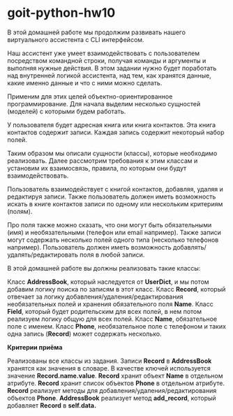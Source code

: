 # goit-python-hw10

В этой домашней работе мы продолжим развивать нашего виртуального ассистента с CLI интерфейсом.

Наш ассистент уже умеет взаимодействовать с пользователем посредством командной строки, получая команды и аргументы и выполняя нужные действия. В этом задании нужно будет поработать над внутренней логикой ассистента, над тем, как хранятся данные, какие именно данные и что с ними можно сделать.

Применим для этих целей объектно-ориентированное программирование. Для начала выделим несколько сущностей (моделей) с которыми будем работать.

У пользователя будет адресная книга или книга контактов. Эта книга контактов содержит записи. Каждая запись содержит некоторый набор полей.

Таким образом мы описали сущности (классы), которые необходимо реализовать. Далее рассмотрим требования к этим классам и установим их взаимосвязь, правила, по которым они будут взаимодействовать.

Пользователь взаимодействует с книгой контактов, добавляя, удаляя и редактируя записи. Также пользователь должен иметь возможность искать в книге контактов записи по одному или нескольким критериям (полям).

Про поля также можно сказать, что они могут быть обязательными (имя) и необязательными (телефон или email например). Также записи могут содержать несколько полей одного типа (несколько телефонов например). Пользователь должен иметь возможность добавлять/удалять/редактировать поля в любой записи.

В этой домашней работе вы должны реализовать такие классы:

Класс **AddressBook**, который наследуется от **UserDict**, и мы потом добавим логику поиска по записям в этот класс.
Класс **Record**, который отвечает за логику добавления/удаления/редактирования необязательных полей и хранения обязательного поля **Name**.
Класс **Field**, который будет родительским для всех полей, в нем потом реализуем логику общую для всех полей.
Класс **Name**, обязательное поле с именем.
Класс **Phone**, необязательное поле с телефоном и таких одна запись (**Record**) может содержать несколько.

**Критерии приёма**


Реализованы все классы из задания.
Записи **Record** в **AddressBook** хранятся как значения в словаре. В качестве ключей используется значение **Record.name.value**.
**Record** хранит объект **Name** в отдельном атрибуте.
**Record** хранит список объектов **Phone** в отдельном атрибуте.
**Record** реализует методы для добавления/удаления/редактирования объектов **Phone**.
**AddressBook** реализует метод **add_record**, который добавляет **Record** в **self.data.**
